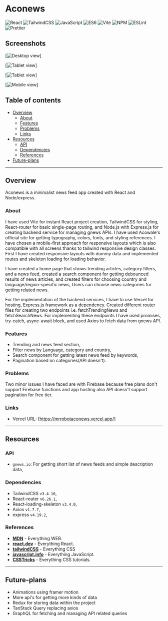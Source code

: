 # Aconews

![React](https://img.shields.io/badge/React-teal)
![TailwindCSS](https://img.shields.io/badge/TailwindCSS-blue)
![JavaScript](https://img.shields.io/badge/JavaScript-yellow)
![ES6](https://img.shields.io/badge/ES6-yellow)
![Vite](https://img.shields.io/badge/Vite-purple)
![NPM](https://img.shields.io/badge/NPM-red)
![ESLint](https://img.shields.io/badge/ESLint-purple)
![Prettier](https://img.shields.io/badge/Prettier-darkblue)

## Screenshots

[![Desktop view](./public/screenshot1.png)]

[![Tablet view](./public/screenshot2.png)]

[![Tablet view](./public/screenshot3.png)]

[![Mobile view](./public/screenshot4.png)]

## Table of contents

- [Overview](#overview)
  - [About](#about)
  - [Features](#features)
  - [Problems](#problems)
  - [Links](#links)
- [Resources](#resources)
  - [API](#api)
  - [Dependencies](#dependencies)
  - [References](#references)
- [Future-plans](#future-plans)

---

## Overview

Aconews is a minimalist news feed app created with React and Node/express.

### About

I have used Vite for instant React project creation, TailwindCSS for styling, React-router for basic single-page routing, and Node.js with Express.js for creating backend service for managing gnews APIs. I have used Acowale's official site for getting typography, colors, fonts, and styling references. I have chosen a mobile-first approach for responsive layouts which is also compatible with all screens thanks to tailwind responsive design classes. First I have created responsive layouts with dummy data and implemented routes and skeleton loading for loading behavior.

I have created a home page that shows trending articles, category filters, and a news feed, created a search component for getting debounced results of news articles, and created filters for choosing country and language/region-specific news, Users can choose news categories for getting related news.

For the implementation of the backend services, I have to use Vercel for hosting, Express.js framework as a dependency. Created different router files for creating two endpoints i.e. fetchTrendingNews and fetchSearchNews. For implementing these endpoints I have used promises, try-catch, async-await block, and used Axios to fetch data from gnews API.

### Features

- Trending and news feed section,
- Filter news by Language, category and country,
- Search component for getting latest news feed by keywords,
- Pagination based on categories(API doesn't).

### Problems

Two minor issues I have faced are with Firebase because free plans don't support Firebase functions and app hosting also API doesn't support pagination for free tier.

### Links

- Vercel URL: [https://mrrobotaconews.vercel.app/]

---

## Resources

### API

- `gnews.io`: For getting short list of news feeds and simple description data,

### Dependencies

- TailwindCSS `v3.4.10`,
- React-router `v6.26.1`,
- React-loading-skeleton `v3.4.0`,
- Axios `v1.7.7`,
- express `v4.19.2`,

### References

- **[MDN](https://developers.mozilla.org)** - Everything WEB.
- **[react.dev](https://react.dev)** - Everything React.
- **[tailwindCSS](https://tailwindcss.com)** - Everything CSS
- **[javascript.info](https://javascript.info)** - Everything JavaScript.
- **[CSSTricks](https://css-tricks.com)** - Everything CSS tutorials.

---

## Future-plans

- Animations using framer motion
- More api's for getting more kinds of data
- Redux for storing data within the project
- TanStack Query replacing axios
- GraphQL for fetching and managing API related queries
